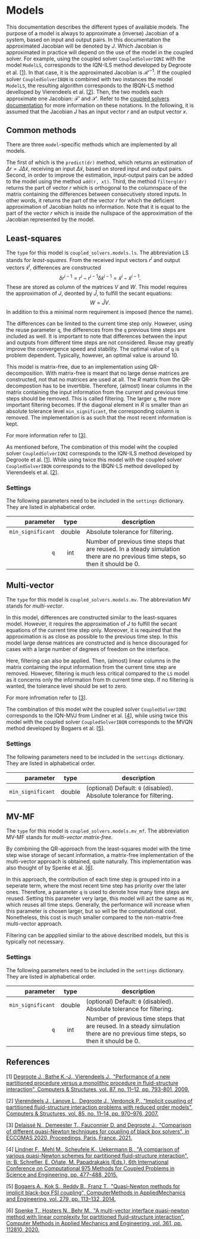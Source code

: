 # Models

This documentation describes the different types of available models.
The purpose of a model is always to approximate a (inverse) Jacobian of a system, based on input and output pairs.
In this documentation the approximated Jacobian will be denoted by $J$.
Which Jacobian is approximated in practice will depend on the use of the model in the coupled solver.
For example, using the coupled solver `CoupledSolverIQNI` with the model `ModelLS`, corresponds to the IQN-ILS method developed by Degroote et al. [[1](#1)].
In that case, it is the approximated Jacobian is $\mathcal{R}'^{-1}$.
If the coupled solver `CoupledSolverIBQN` is combined with two instances the model `ModelLS`, the resulting algorithm corresponds to the IBQN-LS method develloped by Vierendeels et al. [[2](#2)].
Then, the two models each approximate one Jacobian: $\mathcal{F}'$ and $\mathcal{S}'$.
Refer to the [coupled solvers documentation](../coupled_solvers.md) for more information on these notations.
In the following, it is assumed that the Jacobian $J$ has an input vector $r$ and an output vector $x$.

## Common methods

There are three `model`-specific methods which are implemented by all models.

The first of which is the `predict(dr)` method, which returns an estimation of $\Delta r=J\Delta\tilde{x}$, receiving an input $\Delta\tilde{x}$, based on stored input and output pairs.
Second, in order to improve the estimation, input-output pairs can be added to the model using the method `add(r, xt)`.
Third, the method `filterq(dr)` returns the part of vector $r$ which is orthogonal to the columnspace of the matrix containing the differences between consecutively stored inputs.
In other words, it returns the part of the vector $r$ for which the deficient approximation of Jacobian holds no information.
Note that it is equal to the part of the vector $r$ which is inside the nullspace of the approximation of the Jacobian represented by the model.

## Least-squares

The `type` for this model is `coupled_solvers.models.ls`.
The abbreviation LS stands for _least-squares_.
From the received input vectors $r^i$ and output vectors $\tilde{x}^i$, differences are constructed
$$
\delta r^{i-1}=r^i-r^{i-1}
\delta \tilde{x}^{i-1}=\tilde{x}^i-\tilde{x}^{i-1}.
$$
These are stored as column of the matrices $V$ and $W$.
This model requires the approximation of $J$, deonted by $\widehat{J}$, to fulfill the secant equations:
$$
W=\widehat{J}V.
$$
In addition to this a minimal norm requirement is imposed (hence the name).

The differences can be limited to the current time step only.
However, using the reuse parameter `q`, the differences from the `q` previous time steps are included as well.
It is important to note that differences between the input and outputs from different time steps are not considered.
Reuse may greatly improve the convergence speed and stability.
The optimal value of `q` is problem dependent.
Typically, however, an optimal value is around 10.

This model is matrix-free, due to an implementation using QR-decomposition.
With matrix-free is meant that no large dense matrices are constructed, not that no matrices are used at all.
The $R$ matrix from the QR-decompostion has to be invertible.
Therefore, (almost) linear columns in the matrix containing the input information from the current and previous time steps should be removed.
This is called filtering. The larger `q`, the more important filtering becomes.
If the diagonal element in $R$ is smaller than an absolute tolerance level `min_significant`, the corresponding column is removed.
The implementation is as such that the most recent information is kept.

For more information refer to [[3](#3)].

As mentioned before,
The combination of this model wiht the coupled solver `CoupledSolverIQNI` corresponds to the IQN-ILS method developed by Degroote et al. [[1](#1)].
While using twice this model with the coupled solver `CoupledSolverIBQN` corresponds to the IBQN-LS method develloped by Vierendeels et al. [[2](#2)].

### Settings

The following parameters need to be included in the `settings` dictionary.
They are listed in alphabetical order.

parameter|type|description
---:|:---:|---
`min_significant`|double|Absolute tolerance for filtering.
`q`|int|Number of previous time steps that are reused. In a steady simulation there are no previous time steps, so then it should be 0.

## Multi-vector

The `type` for this model is `coupled_solvers.models.mv`.
The abbreviation MV stands for _multi-vector_.

In this model, differences are constructed similar to the least-squares model.
However, it requires the approximation of $J$ to fulfill the secant equations of the current time step only.
Moreover, it is required that the approximation is as close as possible to the previous time step.
In this model large dense matrices are constructed and is hence discouraged for cases with a large number of degrees of freedom on the interface.

Here, filtering can also be applied.
Then, (almost) linear columns in the matrix containing the input information from the current time step are removed.
However, filtering is much less critical compared to the `LS` model as it concerns only the information from th current time step.
If no filtering is wanted, the tolerance level should be set to zero.

For more infromation refer to [[3](#3)].

The combination of this model wiht the coupled solver `CoupledSolverIQNI` corresponds to the IQN-MVJ from Lindner et al. [[4](#4)],
while using twice this model with the coupled solver `CoupledSolverIBQN` corresponds to the MVQN method developed by Bogaers et al. [[5](#5)].

### Settings

The following parameters need to be included in the `settings` dictionary.
They are listed in alphabetical order.

parameter|type|description
---:|:---:|---
`min_significant`|double|(optional) Default: `0` (disabled). Absolute tolerance for filtering.

## MV-MF

The `type` for this model is `coupled_solvers.models.mv_mf`.
The abbreviation MV-MF stands for _multi-vector matrix-free_.

By combining the QR-approach from the least-squares model with the time step wise storage of secant information,
a matrix-free implementation of the multi-vector approach is obtained, quite naturally.
This implementation was also thought of by Spenke et al. [[6](#6)].

In this approach, the contribution of each time step is grouped into in a seperate term, where the most recent time step has priority over the later ones.
Therefore, a parameter `q` is used to denote how many time steps are reused.
Setting this parameter very large, this model will act the same as `MV`, which reuses all time steps.
Generally, the performance will increase when this parameter is chosen larger, but so will be the computational cost.
Nonetheless, this cost is much smaller compared to the non-matrix-free multi-vector approach.

Filtering can be appplied similar to the above described models, but this is typically not necessary.

### Settings

The following parameters need to be included in the `settings` dictionary.
They are listed in alphabetical order.

parameter|type|description
---:|:---:|---
`min_significant`|double|(optional) Default: `0` (disabled). Absolute tolerance for filtering.
`q`|int|Number of previous time steps that are reused. In a steady simulation there are no previous time steps, so then it should be 0.

## References 
<a id="1">[1]</a> 
[Degroote J., Bathe K.-J., Vierendeels J., "Performance of a new partitioned procedure versus a monolithic procedure in fluid-structure interaction", Computers & Structures, vol. 87, no. 11–12, pp. 793-801, 2009.](http://hdl.handle.net/1854/LU-533365)

<a id="2">[2]</a> 
[Vierendeels J., Lanoye L., Degroote J., Verdonck P., "Implicit coupling of partitioned fluid-structure interaction problems with reduced order models", Computers & Structures, vol. 85, no. 11–14, pp. 970–976, 2007.](http://hdl.handle.net/1854/LU-409369)

<a id="3">[3]</a> 
[Delaissé N., Demeester T., Fauconnier D. and Degroote J., "Comparison of different quasi-Newton techniques for coupling of black box solvers", in ECCOMAS 2020, Proceedings, Paris, France, 2021.](http://hdl.handle.net/1854/LU-8685199)

<a id="4">[4]</a> 
[Lindner F., Mehl M., Scheufele K., Uekermann B., "A comparison of various quasi-Newton schemes for partitioned fluid-structure interaction", in: B. Schrefler, E. Oñate, M. Papadrakakis (Eds.), 6th International Conference on Computational 975 Methods for Coupled Problems in Science and Engineering, pp. 477–488, 2015.](https://www.researchgate.net/publication/277077208_A_Comparison_of_various_Quasi-Newton_Schemes_for_Partitioned_Fluid-Structure_Interaction)

<a id="5">[5]</a> 
[Bogaers A., Kok S., Reddy B., Franz T., "Quasi-Newton methods for implicit black-box FSI coupling", ComputerMethods in AppliedMechanics and Engineering, vol. 279, pp. 113–132, 2014.](https://doi.org/10.1016/j.cma.2014.06.033)

<a id="6">[6]</a> 
[Spenke T., Hosters N., Behr M., "A multi-vector interface quasi-newton method with linear complexity for partitioned fluid–structure interaction", Computer Methods in Applied Mechanics and Engineering, vol. 361, pp. 112810, 2020.](https://doi.org/10.1016/j.cma.2019.112810)